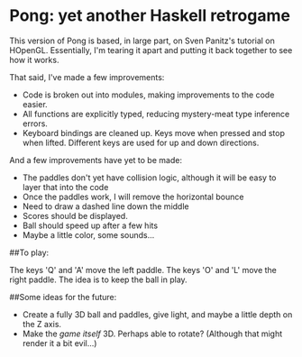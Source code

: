 # **Pong**: yet another Haskell retrogame

This version of Pong is based, in large part, on Sven Panitz's tutorial on HOpenGL. Essentially,
I'm tearing it apart and putting it back together to see how it works.

That said, I've made a few improvements:

* Code is broken out into modules, making improvements to the code easier.
* All functions are explicitly typed, reducing mystery-meat type inference errors.
* Keyboard bindings are cleaned up. Keys move when pressed and stop when lifted. Different keys
are used for up and down directions.

And a few improvements have yet to be made:

* The paddles don't yet have collision logic, although it will be easy to layer that into the code
* Once the paddles work, I will remove the horizontal bounce
* Need to draw a dashed line down the middle
* Scores should be displayed.
* Ball should speed up after a few hits
* Maybe a little color, some sounds...


##To play:

The keys 'Q' and 'A' move the left paddle.
The keys 'O' and 'L' move the right paddle.
The idea is to keep the ball in play.

##Some ideas for the future:

* Create a fully 3D ball and paddles, give light, and maybe a little depth on the Z axis.
* Make the *game itself* 3D. Perhaps able to rotate? (Although that might render it a bit evil...)
